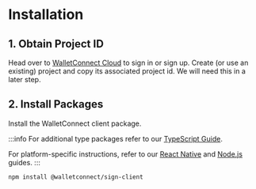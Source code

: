 # Installation

## 1. Obtain Project ID

Head over to [WalletConnect Cloud](https://cloud.walletconnect.com/) to sign in or sign up. Create (or use an existing) project and copy its associated project id. We will need this in a later step.

## 2. Install Packages

Install the WalletConnect client package.

:::info
For additional type packages refer to our [TypeScript Guide](../guides/typescript).

For platform-specific instructions, refer to our [React Native](../guides/react-native) and [Node.js](../guides/nodejs.md) guides.
:::

```bash npm2yarn
npm install @walletconnect/sign-client
```
